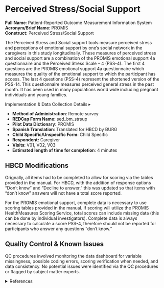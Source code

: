 # Perceived Stress/Social Support
**Full Name**: Patient-Reported Outcome Measurement Information System  
**Acronym/Brief Name**: PROMIS    
**Construct**: Perceived Stress/Social Support      

The Perceived Stress and Social support tools measure perceived stress and perceptions of emotional support by one’s social network in the caregivers in this study longitudinally. These measures of perceived stress and social support are a combination of the PROMIS emotional support 4a questionnaire and the Perceived Stress Scale – 4 (PSS-4). The first 4 questions are the PROMIS emotional support 4a questionnaire which measures the quality of the emotional support to which the participant has access. The last 4 questions (PSS-4) represent the shortened version of the PSS-14. This questionnaire measures perceived general stress in the past month. It has been used in many populations world wide including pregnant individuals and young families.          

<p>
<div id="notification-banner" class="notification-banner" onclick="toggleCollapse(this)">
    <span class="text">Implementation & Data Collection Details</span>
  <span class="notification-arrow">▸</span>
</div>
<div class="notification-collapsible-content">
    <ul>
      <li><b>Method of Administration</b>: Remote survey </li>
      <li><b>REDCap Form Name</b>: sed_bm_strsup </li>
      <li><b>Pilot Data Dictionary</b>: PROMIS </li>
      <li><b>Spanish Translation</b>: Translated for HBCD by BURG </li>
      <li><b>Child Specific/Unspecific Form</b>: Child Specific </li>
      <li><b>Respondent:</b> Caregiver </li>
      <li><b>Visits</b>: V01, V02, V03 </li>
      <li><b>Estimated length of time for completion</b>: 4 minutes</li>
    </ul>
</div>
</p>

## HBCD Modifications
Orignally, all items had to be completed to allow for scoring via the tables provided in the manual. For HBCD, with the addition of response options “Don’t know” and “Decline to answer,” this was updated so that items with “don’t know” answers will not have a total score reported.

For the PROMIS emotional support, complete data is necessary to use scoring tables provided in the manual. If scoring will utilize the PROMIS HealthMeasures Scoring Service, total scores can include missing data (this can be done by individual investigators). Complete data is always necessary to calculate a score PSS-4, therefore should not be reported for participants who answer any questions “don’t know.”

## Quality Control & Known Issues   
QC procedures involved monitoring the data dashboard for variable missingness, possible coding errors, scoring verification when needed, and data consistency. No potential issues were identified via the QC procedures or flagged by subject matter experts.

<details class="collapsible references">
  <summary class="references">References</summary>
<ul>
<p>Cohen, S., Kamarck, T., &amp; Mermelstein, R. (1983). A global measure of perceived stress. <em>Journal of Health and Social Behavior</em>, 24(4), 385–396. <a href="https://doi.org/10.2307/2136404">https://doi.org/10.2307/2136404</a></p>
<p>Hahn, E. A., Cella, D., Bode, R. K., &amp; Hanrahan, R. T. (2010). Measuring social well-being in people with chronic illness. <em>Social Indicators Research</em>, 96(3), 381–401. <a href="https://doi.org/10.1007/s11205-009-9484-z">https://doi.org/10.1007/s11205-009-9484-z</a></p>
</ul>
</details>
